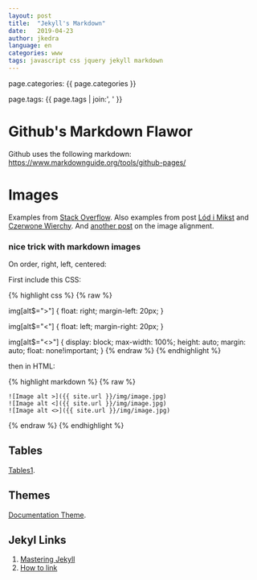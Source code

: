 ```yaml
---
layout: post
title:  "Jekyll's Markdown"
date:   2019-04-23
author: jkedra
language: en
categories: www
tags: javascript css jquery jekyll markdown
---
```


page.categories: {{ page.categories }}

page.tags: {{ page.tags | join:', ' }}

# Github's Markdown Flawor

Github uses the following markdown:
https://www.markdownguide.org/tools/github-pages/

# Images

Examples from [Stack Overflow][1].
Also examples from post [Lód i Mikst](/_lod_i_mikst)
and [Czerwone Wierchy](/trips/2017/01/29/tatry.html).
And [another post][2] on the image alignment.


### nice trick with markdown images
On order, right, left, centered:

First include this CSS:

{% highlight css %}
{% raw %}

img[alt$=">"] {
  float: right;
  margin-left: 20px;
}

img[alt$="<"] {
  float: left;
  margin-right: 20px;
}

img[alt$="<>"] {
    display: block;
    max-width: 100%;
    height: auto;
    margin: auto;
    float: none!important;
}
{% endraw %}
{% endhighlight %}


then in HTML:

{% highlight markdown %}
{% raw %}

    ![Image alt >]({{ site.url }}/img/image.jpg)
    ![Image alt <]({{ site.url }}/img/image.jpg)
    ![Image alt <>]({{ site.url }}/img/image.jpg)

{% endraw %}
{% endhighlight %}

## Tables

[Tables1][4].


## Themes

[Documentation Theme][3].

## Jekyl Links

1. [Mastering Jekyll](https://mademistakes.com/mastering-jekyll/)
2. [How to link](https://mademistakes.com/mastering-jekyll/how-to-link/)

[1]: https://stackoverflow.com/questions/19075023/flow-text-around-an-image-in-github-markdown
[2]: http://stackoverflow.com/questions/255170/markdown-and-image-alignment

[3]: https://idratherbewriting.com/documentation-theme-jekyll/index.html
[4]: https://idratherbewriting.com/documentation-theme-jekyll/mydoc_tables.html
